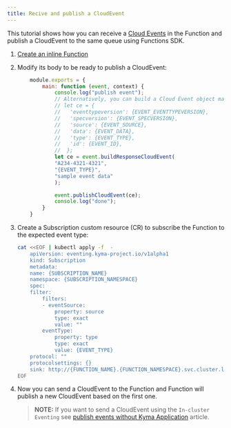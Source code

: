 ```yaml
---
title: Recive and publish a CloudEvent
---
```


This tutorial shows how you can receive a [Cloud Events](https://cloudevents.io/) in the Function and publish a CloudEvent to the same queue using Functions SDK.

1. [Create an inline Function](./svls-02-create-git-function.md)
2. Modify its body to be ready to publish a CloudEvent:

    ```js
        module.exports = {
            main: function (event, context) {
                console.log("publish event");
                // Alternatively, you can build a Cloud Event object manually to get more control over object's fields:
                // let ce = {
                //   'eventtypeversion': {EVENT_EVENTTYPEVERSION},
                //   'specversion': {EVENT_SPECVERSION},
                //   'source': {EVENT_SOURCE},
                //   'data': {EVENT_DATA},
                //   'type': {EVENT_TYPE},
                //   'id': {EVENT_ID},
                //  };
                let ce = event.buildResponseCloudEvent(
                "A234-4321-4321",
                "{EVENT_TYPE}",
                "sample event data"
                );

                event.publishCloudEvent(ce);
                console.log("done");
            }
        }
    ```

3. Create a Subscription custom resource (CR) to subscribe the Function to the expected event type:

    ```bash
    cat <<EOF | kubectl apply -f  -
        apiVersion: eventing.kyma-project.io/v1alpha1
        kind: Subscription
        metadata:
        name: {SUBSCRIPTION_NAME}
        namespace: {SUBSCRIPTION_NAMESPACE}
        spec:
        filter:
            filters:
            - eventSource:
                property: source
                type: exact
                value: ""
            eventType:
                property: type
                type: exact
                value: {EVENT_TYPE}
        protocol: ""
        protocolsettings: {}
        sink: http://{FUNCTION_NAME}.{FUNCTION_NAMESPACE}.svc.cluster.local
    EOF
    ```

4. Now you can send a CloudEvent to the Function and Function will publish a new CloudEvent based on the first one.

    >**NOTE:** If you want to send a CloudEvent using the `In-cluster Eventing` see [publish events without Kyma Application](../eventing/evnt-01-setup-in-cluster-eventing.md) article.
